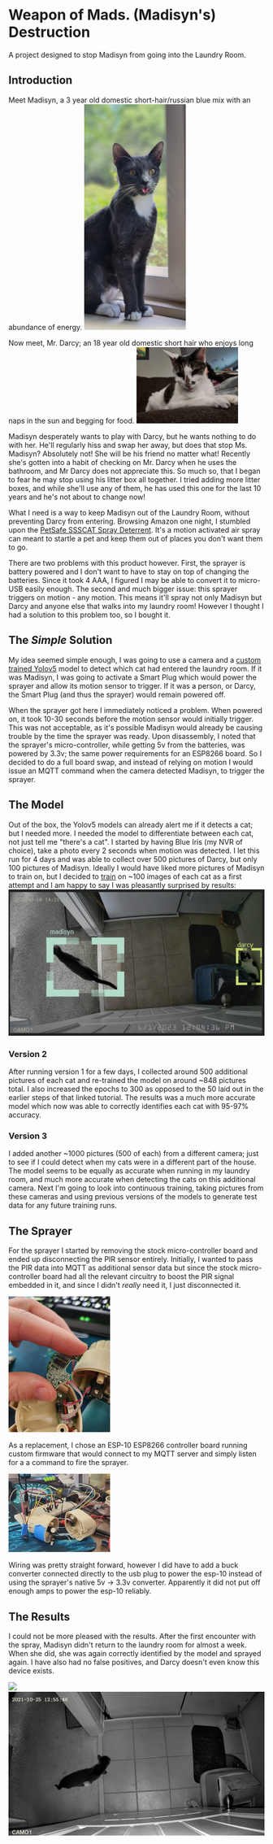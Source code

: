# Weapon of Mads. (Madisyn's) Destruction
A project designed to stop Madisyn from going into the Laundry Room.

## Introduction
Meet Madisyn, a 3 year old domestic short-hair/russian blue mix with an abundance of energy.
<img src="https://github.com/sdwagner2615/arduino-mqtt-wmd/blob/main/images/madisyn.jpg?raw=true" width="200" />

Now meet, Mr. Darcy; an 18 year old domestic short hair who enjoys long naps in the sun and begging for food.
<img src="https://github.com/sdwagner2615/arduino-mqtt-wmd/blob/main/images/darcy.jpg?raw=true" width="200" />

Madisyn desperately wants to play with Darcy, but he wants nothing to do with her. He'll regularly hiss and swap her away,
but does that stop Ms. Madisyn? Absolutely not! She will be his friend no matter what! Recently she's gotten into a habit of
checking on Mr. Darcy when he uses the bathroom, and Mr Darcy does not appreciate this. So much so, that I began to fear he may
stop using his litter box all together. I tried adding more litter boxes, and while she'll use any of them, he has used this one
for the last 10 years and he's not about to change now!

What I need is a way to keep Madisyn out of the Laundry Room, without preventing Darcy from entering. Browsing Amazon one night,
I stumbled upon the [PetSafe SSSCAT Spray Deterrent](https://www.amazon.com/dp/B0721735K9). It's a motion activated air spray can
meant to startle a pet and keep them out of places you don't want them to go. 

There are two problems with this product however. First, the sprayer is battery powered and I don't want to have to stay on top of
changing the batteries. Since it took 4 AAA, I figured I may be able to convert it to micro-USB easily enough. The second and
much bigger issue: this sprayer triggers on motion - any motion. This means it'll spray not only Madisyn but Darcy and anyone
else that walks into my laundry room! However I thought I had a solution to this problem too, so I bought it.

## The _Simple_ Solution
My idea seemed simple enough, I was going to use a camera and a [custom trained Yolov5](https://github.com/ultralytics/yolov5) model
to detect which cat had entered the laundry room. If it was Madisyn, I was going to activate a Smart Plug which would power the sprayer
and allow its motion sensor to trigger. If it was a person, or Darcy, the Smart Plug (and thus the sprayer) would remain powered off. 

When the sprayer got here I immediately noticed a problem. When powered on, it took 10-30 seconds before the motion sensor would initially
trigger. This was not acceptable, as it's possible Madisyn would already be causing trouble by the time the sprayer was ready. Upon disassembly,
I noted that the sprayer's micro-controller, while getting 5v from the batteries, was powered by 3.3v; the same power requirements
for an ESP8266 board. So I decided to do a full board swap, and instead of relying on motion I would issue an MQTT command when the camera
detected Madisyn, to trigger the sprayer.

## The Model
Out of the box, the Yolov5 models can already alert me if it detects a cat; but I needed more. I needed the model to differentiate between
each cat, not just tell me "there's a cat". I started by having Blue Iris (my NVR of choice), take a photo every 2 seconds when motion was
detected. I let this run for 4 days and was able to collect over 500 pictures of Darcy, but only 100 pictures of Madisyn. Ideally I
would have liked more pictures of Madisyn to train on, but I decided to [train](https://www.codeproject.com/Articles/5347827/How-to-Train-a-Custom-YOLOv5-Model-to-Detect-Objec)
on ~100 images of each cat as a first attempt and I am happy to say I was pleasantly surprised by results:
<img src="https://github.com/sdwagner2615/arduino-mqtt-wmd/blob/main/images/detect.png?raw=true" />

### Version 2
After running version 1 for a few days, I collected around 500 additional pictures of each cat and re-trained the model on around ~848
pictures total. I also increased the epochs to 300 as opposed to the 50 laid out in the earlier steps of that linked tutorial. The results
was a much more accurate model which now was able to correctly identifies each cat with 95-97% accuracy. 

### Version 3
I added another ~1000 pictures (500 of each) from a different camera; just to see if I could detect when my cats were in a different
part of the house. The model seems to be equally as accurate when running in my laundry room, and much more accurate when detecting
the cats on this additional camera. Next I'm going to look into continuous training, taking pictures from these cameras and using previous
versions of the models to generate test data for any future training runs.

## The Sprayer
For the sprayer I started by removing the stock micro-controller board and ended up disconnecting the PIR sensor entirely. Initially, I
wanted to pass the PIR data into MQTT as additional sensor data but since the stock micro-controller board had all the relevant circuitry to
boost the PIR signal embedded in it, and since I didn't _really_ need it, I just disconnected it.

<img src="https://github.com/sdwagner2615/arduino-mqtt-wmd/blob/main/images/sprayer-orig.jpg?raw=true" width="200" />

As a replacement, I chose an ESP-10 ESP8266 controller board running custom firmware that would connect to my MQTT server and simply listen
for a a command to fire the sprayer.

<img src="https://github.com/sdwagner2615/arduino-mqtt-wmd/blob/main/images/sprayer-esp10.jpg?raw=true" width="200" />

Wiring was pretty straight forward, however I did have to add a buck converter connected directly to the usb plug to power the esp-10
instead of using the sprayer's native 5v -> 3.3v converter. Apparently it did not put off enough amps to power the esp-10 reliably.

## The Results
I could not be more pleased with the results. After the first encounter with the spray, Madisyn didn't return to the laundry room for
almost a week. When she did, she was again correctly identified by the model and sprayed again. I have also had no false positives,
and Darcy doesn't even know this device exists.

<img src="https://github.com/sdwagner2615/arduino-mqtt-wmd/blob/main/images/result.gif?raw=true"/>

<img src="https://github.com/sdwagner2615/arduino-mqtt-wmd/blob/main/images/result2.gif?raw=true"/>
